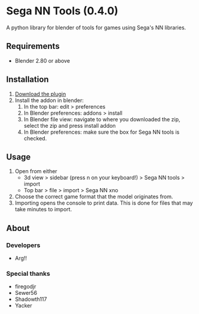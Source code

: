 # Sega NN Tools (0.4.0)

A python library for blender of tools for games using Sega's NN libraries.

## Requirements
 - Blender 2.80 or above 

## Installation
 1. [Download the plugin](https://github.com/Argx2121/Sega_NN_tools/releases)
 2. Install the addon in blender:
    1. In the top bar: edit > preferences
    2. In Blender preferences: addons > install
    3. In Blender file view: navigate to where you downloaded the zip, select the zip and press install addon
    4. In Blender preferences: make sure the box for Sega NN tools is checked.
   
## Usage
1. Open from either
   - 3d view > sidebar (press n on your keyboard!) > Sega NN tools > import
   - Top bar > file > import > Sega NN xno 
2. Choose the correct game format that the model originates from.
3. Importing opens the console to print data. This is done for files that may take minutes to import.
  
## About
### Developers
 - Arg!!
 
### Special thanks
 - firegodjr
 - Sewer56
 - Shadowth117
 - Yacker
